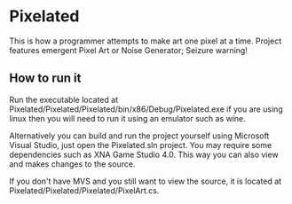 Pixelated
=========

This is how a programmer attempts to make art one pixel at a time. Project features emergent Pixel Art or Noise Generator; Seizure warning!

How to run it
-------------
Run the executable located at Pixelated/Pixelated/Pixelated/bin/x86/Debug/Pixelated.exe if you are using linux then you will need to run it
using an emulator such as wine. 

Alternatively you can build and run the project yourself using Microsoft Visual Studio, just open the Pixelated.sln project. 
You may require some dependencies such as XNA Game Studio 4.0. This way you can also view and makes changes to the source.

If you don't have MVS and you still want to view the source, it is located at Pixelated/Pixelated/Pixelated/PixelArt.cs.

